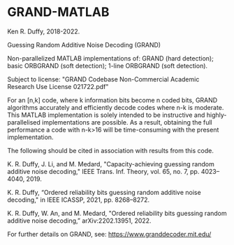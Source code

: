 # GRAND-MATLAB

Ken R. Duffy, 2018-2022.

Guessing Random Additive Noise Decoding (GRAND)

Non-parallelized MATLAB implementations of: GRAND (hard detection); basic ORBGRAND (soft detection); 1-line ORBGRAND (soft detection).

Subject to license:
"GRAND Codebase Non-Commercial Academic Research Use License 021722.pdf"

For an [n,k] code, where k information bits become n coded bits,
GRAND algorithms accurately and efficiently decode codes where n-k
is moderate. This MATLAB implementation is solely intended to be
instructive and highly-parallelised implementations are possible.
As a result, obtaining the full performance a code with n-k>16 will
be time-consuming with the present implementation.

The following should be cited in association with results from this code.

K. R. Duffy, J. Li, and M. Medard, "Capacity-achieving guessing random 
additive noise decoding," IEEE Trans. Inf. Theory, vol. 65, no. 7, pp. 
4023–4040, 2019.

K. R. Duffy, “Ordered reliability bits guessing random additive noise 
decoding," in IEEE ICASSP, 2021, pp. 8268–8272. 

K. R. Duffy, W. An, and M. Medard, "Ordered reliability bits guessing 
random additive noise decoding,” arXiv:2202.13951, 2022.

For further details on GRAND, see: https://www.granddecoder.mit.edu/
